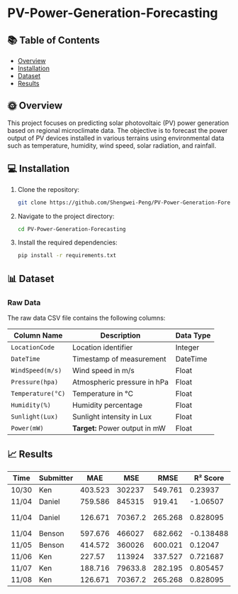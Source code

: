 # PV-Power-Generation-Forecasting

## 📚 Table of Contents
- [Overview](#Overview)
- [Installation](#Installation)
- [Dataset](#Dataset)
- [Results](#Results)

## 🌞 Overview
This project focuses on predicting solar photovoltaic (PV) power generation based on regional microclimate data. The objective is to forecast the power output of PV devices installed in various terrains using environmental data such as temperature, humidity, wind speed, solar radiation, and rainfall.

## 💻 Installation
1. Clone the repository:
    ```sh
    git clone https://github.com/Shengwei-Peng/PV-Power-Generation-Forecasting.git
    ```
2. Navigate to the project directory:
    ```sh
    cd PV-Power-Generation-Forecasting
    ```
3. Install the required dependencies:
    ```sh
    pip install -r requirements.txt
    ```

## 📊 Dataset
### Raw Data
The raw data CSV file contains the following columns:

| **Column Name**       | **Description**                                  | **Data Type** |
| --------------------- | ------------------------------------------------ | ------------- |
| `LocationCode`        | Location identifier                              | Integer       |
| `DateTime`            | Timestamp of measurement                         | DateTime      |
| `WindSpeed(m/s)`      | Wind speed in m/s                                | Float         |
| `Pressure(hpa)`       | Atmospheric pressure in hPa                      | Float         |
| `Temperature(°C)`     | Temperature in °C                                | Float         |
| `Humidity(%)`         | Humidity percentage                              | Float         |
| `Sunlight(Lux)`       | Sunlight intensity in Lux                        | Float         |
| `Power(mW)`           | **Target:** Power output in mW                   | Float         |

## 📈 Results

| Time  | Submitter | MAE     | MSE     | RMSE    | R² Score   | Note         |
| ----- | --------- | ------- | ------- | ------- | ---------- | ------------ |
| 10/30 | Ken       | 403.523 | 302237  | 549.761 |    0.23937 |              |
| 11/04 | Daniel    | 759.586 | 845315  | 919.41  |   -1.06507 |              |
| 11/04 | Daniel    | 126.671 | 70367.2 | 265.268 |   0.828095 | Previous day |
| 11/04 | Benson    | 597.676 | 466027  | 682.662 |  -0.138488 |              |
| 11/05 | Benson    | 414.572 | 360026  | 600.021 |    0.12047 |              |
| 11/06 | Ken       |  227.57 | 113924  | 337.527 |   0.721687 |              |
| 11/07 | Ken       | 188.716 | 79633.8 | 282.195 |   0.805457 |              |
| 11/08 | Ken       | 126.671 | 70367.2 | 265.268 |   0.828095 |              |
